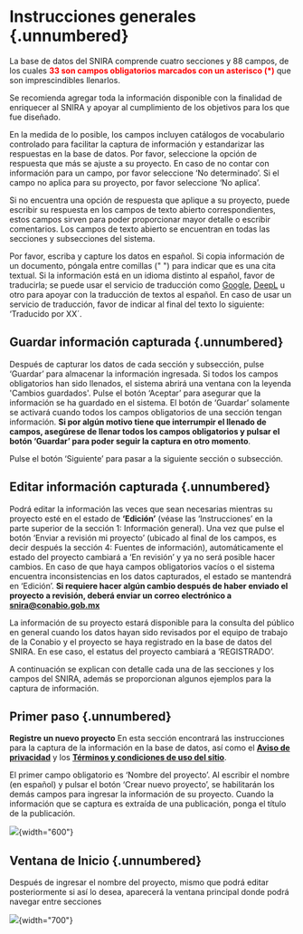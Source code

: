 # Instrucciones generales  {.unnumbered}

La base de datos del SNIRA comprende cuatro secciones y 88 campos, de los cuales <span style="color:red">**33 son campos obligatorios marcados con un asterisco (\*)**</span> que son imprescindibles llenarlos. 

Se recomienda agregar toda la información disponible con la finalidad de enriquecer al SNIRA y apoyar al cumplimiento de los objetivos para los que fue diseñado. 

En la medida de lo posible, los campos incluyen catálogos de vocabulario controlado para facilitar la captura de información y estandarizar las respuestas en la base de datos. Por favor, seleccione la opción de respuesta que más se ajuste a su proyecto. En caso de no contar con información para un campo, por favor seleccione ‘No determinado’. Si el campo no aplica para su proyecto, por favor seleccione ‘No aplica’.

Si no encuentra una opción de respuesta que aplique a su proyecto, puede escribir su respuesta en los campos de texto abierto correspondientes, estos campos sirven para poder proporcionar mayor detalle o escribir comentarios. Los campos de texto abierto se encuentran en todas las secciones y subsecciones del sistema.

Por favor, escriba y capture los datos en español. Si copia información de un documento, póngala entre comillas (" ") para indicar que es una cita textual. Si la información está en un idioma distinto al español, favor de traducirla; se puede usar el servicio de traducción como [Google](https://translate.google.com.mx/?hl=es), [DeepL](https://www.deepl.com/es/translator) u otro para apoyar con la traducción de textos al español.  En caso de usar un servicio de traducción, favor de indicar al final del texto lo siguiente: ‘Traducido por XX´.

## Guardar información capturada {.unnumbered}
Después de capturar los datos de cada sección y subsección, pulse ‘Guardar’ para almacenar la información ingresada. Si todos los campos obligatorios han sido llenados, el sistema abrirá una ventana con la leyenda 'Cambios guardados'. Pulse el botón ‘Aceptar’ para asegurar que la información se ha guardado en el sistema. El botón de ‘Guardar’ solamente se activará cuando todos los campos obligatorios de una sección tengan información. **Si por algún motivo tiene que interrumpir el llenado de campos, asegúrese de llenar todos los campos obligatorios y pulsar el botón ‘Guardar’ para poder seguir la captura en otro momento**.

Pulse el botón ‘Siguiente’ para pasar a la siguiente sección o subsección. 

## Editar información capturada {.unnumbered}
Podrá editar la información las veces que sean necesarias mientras su proyecto esté en el estado de  **‘Edición’** (véase las ‘Instrucciones’ en la parte superior de la sección 1: Información general). Una vez que pulse el botón ‘Enviar a revisión mi proyecto’ (ubicado al final de los campos, es decir después la sección 4: Fuentes de información), automáticamente el estado del proyecto cambiará a ‘En revisión’ y ya no será posible hacer cambios. En caso de  que haya campos obligatorios vacíos o el sistema encuentra inconsistencias en los datos capturados, el estado se mantendrá en ‘Edición’. **Si requiere hacer algún cambio después de haber enviado el proyecto a revisión, deberá enviar un correo electrónico a snira@conabio.gob.mx**


La información de su proyecto estará disponible para la consulta del público en general cuando los datos hayan sido revisados por el  equipo de trabajo de la Conabio y el proyecto se haya registrado en la base de datos del SNIRA. En ese caso, el estatus del proyecto cambiará a ‘REGISTRADO’.

A continuación se explican con detalle cada una de las secciones y los campos del SNIRA, además se proporcionan algunos ejemplos para la captura de información. 

## Primer paso {.unnumbered}
**Registre un nuevo proyecto**
En esta sección encontrará las instrucciones para la captura de la información en la base de datos, así como el [**Aviso de privacidad**](https://www.biodiversidad.gob.mx/conabio/proteccion-DP/ap-solicitudes-de-acceso-infopub) y los [**Términos y condiciones de uso del sitio**](https://www.gob.mx/terminos).

El primer campo obligatorio es ‘Nombre del proyecto’. Al escribir el nombre (en español) y pulsar el botón ‘Crear nuevo proyecto’, se habilitarán los demás campos para ingresar la información de su proyecto. Cuando la información que se captura es extraída de una publicación, ponga el título de la publicación.

![](https://raw.githubusercontent.com/AngelicaEMB/PruebasManualSNIRA/main/images/Imagen1.png){width="600"}

## Ventana de Inicio {.unnumbered}

Después de ingresar el nombre del proyecto, mismo que podrá editar posteriormente si así lo desea, aparecerá la ventana principal donde podrá navegar entre secciones

![](https://raw.githubusercontent.com/AngelicaEMB/PruebasManualSNIRA/main/images/01_Inicio.png){width="700"}
